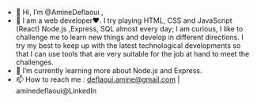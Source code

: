 - 👋 Hi, I’m @AmineDeflaoui ,
- 👀 I am a web developer❤. I try playing HTML, CSS and JavaScript (React) Node.js ,Express, SQL almost every day;
      I am curious, I like to challenge me to learn new things and develop in different directions.
      I try my best to keep up with the latest technological developments so that I can use tools that are very suitable for the job at hand to meet the challenges.
- 🌱 I’m currently learning more about Node.js and Express.
- 📫 How to reach me : deflaoui.amine@gmail.com | aminedeflaoui@LinkedIn

<!---
AmineDeflaoui/AmineDeflaoui is a ✨ special ✨ repository because its `README.md` (this file) appears on your GitHub profile.
You can click the Preview link to take a look at your changes.
--->
